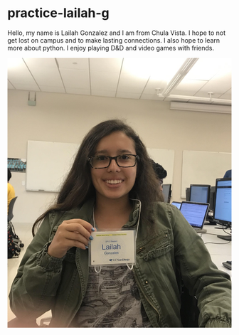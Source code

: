 # practice-lailah-g

Hello, my name is Lailah Gonzalez and I am from Chula Vista. I hope to not get lost on campus and to make lasting connections. I also hope to learn more about python. I enjoy playing D&D and video games with friends.

![me](lailah-g.jpg)
